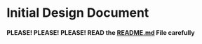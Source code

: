 # Initial Design Document
#### PLEASE! PLEASE! PLEASE! READ the [README.md](PA_README_Template.md) File carefully
